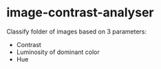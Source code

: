 # image-contrast-analyser

Classify folder of images based on 3 parameters:
- Contrast
- Luminosity of dominant color
- Hue